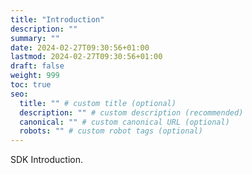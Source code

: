 ```yaml
---
title: "Introduction"
description: ""
summary: ""
date: 2024-02-27T09:30:56+01:00
lastmod: 2024-02-27T09:30:56+01:00
draft: false
weight: 999
toc: true
seo:
  title: "" # custom title (optional)
  description: "" # custom description (recommended)
  canonical: "" # custom canonical URL (optional)
  robots: "" # custom robot tags (optional)
---
```


SDK Introduction.
